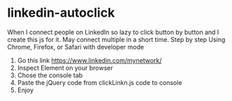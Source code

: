 # linkedin-autoclick
When I connect people on LinkedIn so lazy to click button by button and I create this js for it. May connect multiple in a short time.
Step by step
Using Chrome, Firefox, or Safari with developer mode

1. Go this link https://www.linkedin.com/mynetwork/
2. Inspect Element on your browser
3. Chose the console tab
4. Paste the jQuery code from clickLinkn.js code to console
5. Enjoy
